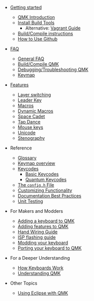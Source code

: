 * [Getting started](README.md)
  * [QMK Introduction](getting_started_introduction.md)
  * [Install Build Tools](getting_started_build_tools.md)
    * Alternative: [Vagrant Guide](getting_started_vagrant_guide.md)
  * [Build/Compile instructions](getting_started_make_guide.md)
  * [How to Use Github](getting_started_github.md)

* [FAQ](faq.md)
  * [General FAQ](faq_general.md)
  * [Build/Compile QMK](faq_build.md)
  * [Debugging/Troubleshooting QMK](faq_debug.md)
  * [Keymap](faq_keymap.md)

* [Features](features.md)
  * [Layer switching](key_functions.md)
  * [Leader Key](leader_key.md)
  * [Macros](macros.md)
  * [Dynamic Macros](dynamic_macros.md)
  * [Space Cadet](space_cadet_shift.md)
  * [Tap Dance](tap_dance.md)
  * [Mouse keys](mouse_keys.md)
  * [Unicode](unicode.md)
  * [Stenography](stenography.md)

* Reference
  * [Glossary](glossary.md)
  * [Keymap overview](keymap.md)
  * [Keycodes](keycodes.md)
    * [Basic Keycodes](basic_keycodes.md)
    * [Quantum Keycodes](quantum_keycodes.md)
  * [The `config.h` File](config_options.md)
  * [Customizing Functionality](custom_quantum_functions.md)
  * [Documentation Best Practices](documentation_best_practices.md)
  * [Unit Testing](unit_testing.md)

* For Makers and Modders
  * [Adding a keyboard to QMK](adding_a_keyboard_to_qmk.md)
  * [Adding features to QMK](adding_features_to_qmk.md)
  * [Hand Wiring Guide](hand_wiring.md)
  * [ISP flashing guide](isp_flashing_guide.md)
  * [Modding your keyboard](modding_your_keyboard.md)
  * [Porting your keyboard to QMK](porting_your_keyboard_to_qmk.md)

* For a Deeper Understanding
  * [How Keyboards Work](basic_how_keyboards_work.md)
  * [Understanding QMK](understanding_qmk.md)

* Other Topics
  * [Using Eclipse with QMK](eclipse.md)
